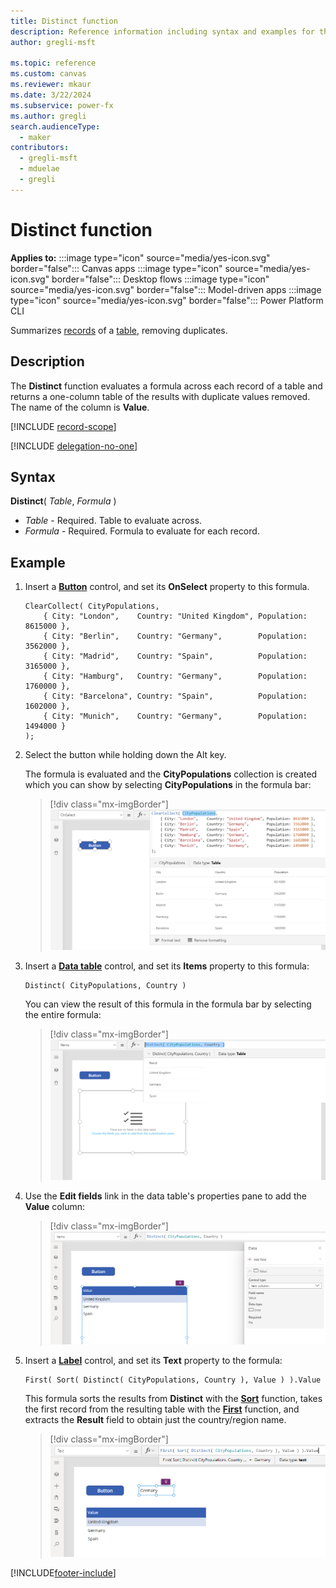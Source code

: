 ```yaml
---
title: Distinct function
description: Reference information including syntax and examples for the Distinct function.
author: gregli-msft

ms.topic: reference
ms.custom: canvas
ms.reviewer: mkaur
ms.date: 3/22/2024
ms.subservice: power-fx
ms.author: gregli
search.audienceType:
  - maker
contributors:
  - gregli-msft
  - mduelae
  - gregli
---
```


# Distinct function

**Applies to:** :::image type="icon" source="media/yes-icon.svg" border="false"::: Canvas apps :::image type="icon" source="media/yes-icon.svg" border="false"::: Desktop flows :::image type="icon" source="media/yes-icon.svg" border="false"::: Model-driven apps :::image type="icon" source="media/yes-icon.svg" border="false"::: Power Platform CLI

Summarizes [records](/power-apps/maker/canvas-apps/working-with-tables#records) of a [table](/power-apps/maker/canvas-apps/working-with-tables), removing duplicates.

## Description

The **Distinct** function evaluates a formula across each record of a table and returns a one-column table of the results with duplicate values removed. The name of the column is **Value**.

[!INCLUDE [record-scope](../../includes/record-scope.md)]

[!INCLUDE [delegation-no-one](../../includes/delegation-no-one.md)]

## Syntax

**Distinct**( _Table_, _Formula_ )

- _Table_ - Required. Table to evaluate across.
- _Formula_ - Required. Formula to evaluate for each record.

## Example

1. Insert a [**Button**](/power-apps/maker/canvas-apps/controls/control-button) control, and set its **OnSelect** property to this formula.

   ```power-fx
   ClearCollect( CityPopulations,
       { City: "London",    Country: "United Kingdom", Population: 8615000 },
       { City: "Berlin",    Country: "Germany",        Population: 3562000 },
       { City: "Madrid",    Country: "Spain",          Population: 3165000 },
       { City: "Hamburg",   Country: "Germany",        Population: 1760000 },
       { City: "Barcelona", Country: "Spain",          Population: 1602000 },
       { City: "Munich",    Country: "Germany",        Population: 1494000 }
   );
   ```

1. Select the button while holding down the Alt key.

   The formula is evaluated and the **CityPopulations** collection is created which you can show by selecting **CityPopulations** in the formula bar:

    > [!div class="mx-imgBorder"] 
    > ![CityPopulations collection shown in result view.](media/function-distinct/citypopulations-create.png)

1. Insert a [**Data table**](/power-apps/maker/canvas-apps/controls/control-data-table) control, and set its **Items** property to this formula:

   ```power-fx
   Distinct( CityPopulations, Country )
   ```

   You can view the result of this formula in the formula bar by selecting the entire formula:

    > [!div class="mx-imgBorder"] 
    > ![Output from Distinct function shown in result view.](media/function-distinct/citypopulations-distinct.png)

1. Use the **Edit fields** link in the data table's properties pane to add the **Value** column:

    > [!div class="mx-imgBorder"] 
    > ![Output from Distinct function shown in data table.](media/function-distinct/citypopulations-datatable.png)

1. Insert a [**Label**](/power-apps/maker/canvas-apps/controls/control-text-box) control, and set its **Text** property to the formula:

   ```power-fx
   First( Sort( Distinct( CityPopulations, Country ), Value ) ).Value
   ```

   This formula sorts the results from **Distinct** with the [**Sort**](function-sort.md) function, takes the first record from the resulting table with the [**First**](function-first-last.md) function, and extracts the **Result** field to obtain just the country/region name.

    > [!div class="mx-imgBorder"] 
    > ![Output from Distinct function showing the first country/region by name.](media/function-distinct/citypopulations-first.png)

[!INCLUDE[footer-include](../../includes/footer-banner.md)]
